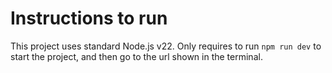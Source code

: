 # Instructions to run
This project uses standard Node.js v22. Only requires to run `npm run dev` to start the project, and then go to the url shown in the terminal.
